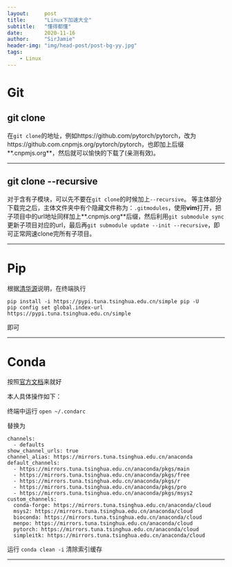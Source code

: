 ```yaml
---
layout:     post
title:      "Linux下加速大全"
subtitle:   "懂得都懂"
date:       2020-11-16
author:     "SirJamie"
header-img: "img/head-post/post-bg-yy.jpg"
tags:
    - Linux
---
```


# Git

## git clone
在```git clone```的地址，例如https://github.com/pytorch/pytorch，改为https://github.com.cnpmjs.org/pytorch/pytorch，也即加上后缀**.cnpmjs.org**，然后就可以愉快的下载了(亲测有效)。

---

## git clone --recursive
对于含有子模块，可以先不要在```git clone```的时候加上```--recursive```。
等主体部分下载完之后，主体文件夹中有个隐藏文件称为：```.gitmodules```，使用**vim**打开，把子项目中的url地址同样加上**.cnpmjs.org**后缀，然后利用```git submodule sync```更新子项目对应的url，最后再```git submodule update --init --recursive```，即可正常网速clone完所有子项目。

---

# Pip
根据[清华源](https://mirrors.tuna.tsinghua.edu.cn/help/pypi/)说明，在终端执行
```
pip install -i https://pypi.tuna.tsinghua.edu.cn/simple pip -U
pip config set global.index-url https://pypi.tuna.tsinghua.edu.cn/simple
```
即可

---

# Conda
按照[官方文档](https://mirror.tuna.tsinghua.edu.cn/help/anaconda/)来就好

本人具体操作如下：

终端中运行 ``open ~/.condarc``

替换为
```
channels:
  - defaults
show_channel_urls: true
channel_alias: https://mirrors.tuna.tsinghua.edu.cn/anaconda
default_channels:
  - https://mirrors.tuna.tsinghua.edu.cn/anaconda/pkgs/main
  - https://mirrors.tuna.tsinghua.edu.cn/anaconda/pkgs/free
  - https://mirrors.tuna.tsinghua.edu.cn/anaconda/pkgs/r
  - https://mirrors.tuna.tsinghua.edu.cn/anaconda/pkgs/pro
  - https://mirrors.tuna.tsinghua.edu.cn/anaconda/pkgs/msys2
custom_channels:
  conda-forge: https://mirrors.tuna.tsinghua.edu.cn/anaconda/cloud
  msys2: https://mirrors.tuna.tsinghua.edu.cn/anaconda/cloud
  bioconda: https://mirrors.tuna.tsinghua.edu.cn/anaconda/cloud
  menpo: https://mirrors.tuna.tsinghua.edu.cn/anaconda/cloud
  pytorch: https://mirrors.tuna.tsinghua.edu.cn/anaconda/cloud
  simpleitk: https://mirrors.tuna.tsinghua.edu.cn/anaconda/cloud

```

运行 ``conda clean -i`` 清除索引缓存

---